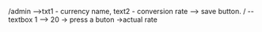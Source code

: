 /admin -->txt1 - currency name, text2 - conversion rate --> save button.
/ -- textbox 1 --> 20 -> press a buton ->actual rate
